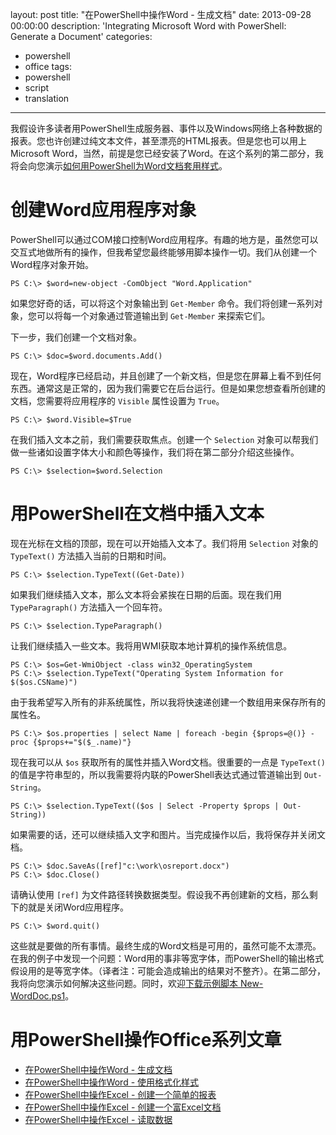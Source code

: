 layout: post
title: "在PowerShell中操作Word - 生成文档"
date: 2013-09-28 00:00:00
description: 'Integrating Microsoft Word with PowerShell: Generate a Document'
categories:
- powershell
- office
tags:
- powershell
- script
- translation
---
我假设许多读者用PowerShell生成服务器、事件以及Windows网络上各种数据的报表。您也许创建过纯文本文件，甚至漂亮的HTML报表。但是您也可以用上Microsoft Word，当然，前提是您已经安装了Word。在这个系列的第二部分，我将会向您演示[如何用PowerShell为Word文档套用样式][2]。

创建Word应用程序对象
==================

PowerShell可以通过COM接口控制Word应用程序。有趣的地方是，虽然您可以交互式地做所有的操作，但我希望您最终能够用脚本操作一切。我们从创建一个Word程序对象开始。

	PS C:\> $word=new-object -ComObject "Word.Application"

<!--more-->
如果您好奇的话，可以将这个对象输出到 `Get-Member` 命令。我们将创建一系列对象，您可以将每一个对象通过管道输出到 `Get-Member` 来探索它们。

下一步，我们创建一个文档对象。

	PS C:\> $doc=$word.documents.Add()

现在，Word程序已经启动，并且创建了一个新文档，但是您在屏幕上看不到任何东西。通常这是正常的，因为我们需要它在后台运行。但是如果您想查看所创建的文档，您需要将应用程序的 `Visible` 属性设置为 `True`。

	PS C:\> $word.Visible=$True

在我们插入文本之前，我们需要获取焦点。创建一个 `Selection` 对象可以帮我们做一些诸如设置字体大小和颜色等操作，我们将在第二部分介绍这些操作。

	PS C:\> $selection=$word.Selection

用PowerShell在文档中插入文本
==========================
现在光标在文档的顶部，现在可以开始插入文本了。我们将用 `Selection` 对象的 `TypeText()` 方法插入当前的日期和时间。

	PS C:\> $selection.TypeText((Get-Date))

如果我们继续插入文本，那么文本将会紧挨在日期的后面。现在我们用 `TypeParagraph()` 方法插入一个回车符。

	PS C:\> $selection.TypeParagraph()

让我们继续插入一些文本。我将用WMI获取本地计算机的操作系统信息。

	PS C:\> $os=Get-WmiObject -class win32_OperatingSystem
	PS C:\> $selection.TypeText("Operating System Information for $($os.CSName)")

由于我希望写入所有的非系统属性，所以我将快速递创建一个数组用来保存所有的属性名。

	PS C:\> $os.properties | select Name | foreach -begin {$props=@()} -proc {$props+="$($_.name)"}

现在我可以从 `$os` 获取所有的属性并插入Word文档。很重要的一点是 `TypeText()` 的值是字符串型的，所以我需要将内联的PowerShell表达式通过管道输出到 `Out-String`。

	PS C:\> $selection.TypeText(($os | Select -Property $props | Out-String))

如果需要的话，还可以继续插入文字和图片。当完成操作以后，我将保存并关闭文档。

	PS C:\> $doc.SaveAs([ref]"c:\work\osreport.docx")
	PS C:\> $doc.Close()

请确认使用 `[ref]` 为文件路径转换数据类型。假设我不再创建新的文档，那么剩下的就是关闭Word应用程序。

	PS C:\> $word.quit()

这些就是要做的所有事情。最终生成的Word文档是可用的，虽然可能不太漂亮。在我的例子中发现一个问题：Word用的事非等宽字体，而PowerShell的输出格式假设用的是等宽字体。（译者注：可能会造成输出的结果对不整齐）。在第二部分，我将向您演示如何解决这些问题。同时，欢迎[下载示例脚本 New-WordDoc.ps1](/download/New-WordDoc.ps1)。

用PowerShell操作Office系列文章
============================
* [在PowerShell中操作Word - 生成文档][1]
* [在PowerShell中操作Word - 使用格式化样式][2]
* [在PowerShell中操作Excel - 创建一个简单的报表][3]
* [在PowerShell中操作Excel - 创建一个富Excel文档][4]
* [在PowerShell中操作Excel - 读取数据][5]

[1]: /powershell/office/2013/09/28/integrating-microsoft-word-with-powershell-generate-a-document "在PowerShell中操作Word - 生成文档"
[2]: /powershell/office/2013/09/29/integrating-microsoft-word-with-powershell-format-style-documents "在PowerShell中操作Word - 使用格式化样式"
[3]: /powershell/office/2013/09/19/integrating-microsoft-excel-with-powershell-build-a-basic-report "在PowerShell中操作Excel - 创建一个简单的报表"
[4]: /powershell/office/2013/09/19/integrating-microsoft-excel-with-powershell-create-a-rich-excel-doc "在PowerShell中操作Excel - 创建一个富Excel文档"
[5]: /powershell/office/2013/09/21/integrating-microsoft-excel-with-powershell-reading-data "在PowerShell中操作Excel - 读取数据"
